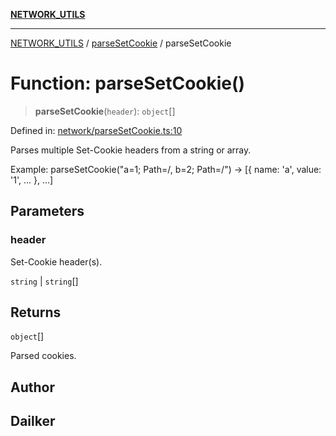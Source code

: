 [**NETWORK_UTILS**](../../README.md)

***

[NETWORK_UTILS](../../README.md) / [parseSetCookie](../README.md) / parseSetCookie

# Function: parseSetCookie()

> **parseSetCookie**(`header`): `object`[]

Defined in: [network/parseSetCookie.ts:10](https://github.com/dailker/everyutil-js/blob/7799f3f003cb23f425be3f1c83c38483e2648188/src/network/parseSetCookie.ts#L10)

Parses multiple Set-Cookie headers from a string or array.

Example: parseSetCookie("a=1; Path=/, b=2; Path=/") → [{ name: 'a', value: '1', ... }, ...]

## Parameters

### header

Set-Cookie header(s).

`string` | `string`[]

## Returns

`object`[]

Parsed cookies.

## Author

## Dailker
